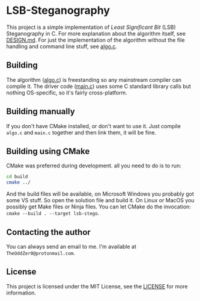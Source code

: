 # LSB-Steganography

This project is a simple implementation of *Least Significant Bit* (LSB) Steganography in C. For more explanation about the algorithm itself, see [DESIGN.md](https://github.com/TheOddZer0/LSB-Steganography/blob/main/DESIGN.md). For just the implementation of the algorithm without the file handling and command line stuff, see [algo.c](https://github.com/TheOddZer0/LSB-Steganography/blob/main/algo.c).

## Building

The algorithm ([algo.c](https://github.com/TheOddZer0/LSB-Steganography/blob/main/algo.c)) is freestanding so any mainstream compiler can compile it.
The driver code ([main.c](https://github.com/TheOddZer0/LSB-Steganography/blob/main/main.c)) uses some C standard library calls but nothing OS-specific, so it's fairly cross-platform.

## Building manually

If you don't have CMake installed, or don't want to use it. Just compile `algo.c` and `main.c` together and then link them, it will be fine.

## Building using CMake

CMake was preferred during development. all you need to do is to run:

```sh
cd build
cmake ../
```

And the build files will be available, on Microsoft Windows you probably got some VS stuff. So open the solution file and build it. On Linux or MacOS you possibly get Make files or Ninja files. You can let CMake do the invocation: `cmake --build . --target lsb-stego`.

## Contacting the author

You can always send an email to me. I'm available at `TheOddZer0@protonmail.com`.

## License

This project is licensed under the MIT License, see the [LICENSE](https://github.com/TheOddZer0/LSB-Steganography/blob/main/LICENSE) for more information.
